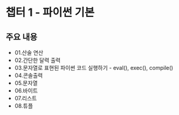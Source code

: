 # 챕터 1 - 파이썬 기본

## 주요 내용
* 01.산술 연산
* 02.간단한 달력 출력
* 03.문자열로 표현된 파이썬 코드 실행하기  - eval(), exec(), compile()
* 04.콘솔출력
* 05.문자열
* 06.바이트
* 07.리스트
* 08.튜플